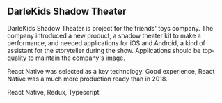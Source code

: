 ## DarleKids Shadow Theater

DarleKids Shadow Theater is project for the friends' toys company. The company introduced a new product, a shadow theater kit to make a performance, and needed applications for iOS and Android, a kind of assistant for the storyteller during the show. Applications should be top-quality to maintain the company's image.

React Native was selected as a key technology. Good experience, React Native was a much more production ready than in 2018. 

React Native, Redux, Typescript
